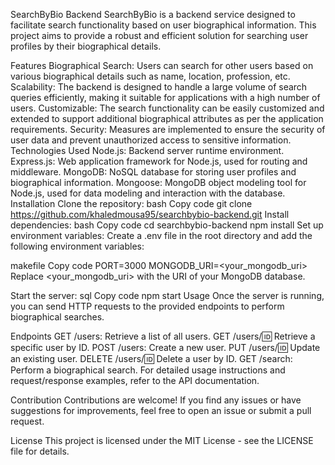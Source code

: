 SearchByBio Backend
SearchByBio is a backend service designed to facilitate search functionality based on user biographical information. This project aims to provide a robust and efficient solution for searching user profiles by their biographical details.

Features
Biographical Search: Users can search for other users based on various biographical details such as name, location, profession, etc.
Scalability: The backend is designed to handle a large volume of search queries efficiently, making it suitable for applications with a high number of users.
Customizable: The search functionality can be easily customized and extended to support additional biographical attributes as per the application requirements.
Security: Measures are implemented to ensure the security of user data and prevent unauthorized access to sensitive information.
Technologies Used
Node.js: Backend server runtime environment.
Express.js: Web application framework for Node.js, used for routing and middleware.
MongoDB: NoSQL database for storing user profiles and biographical information.
Mongoose: MongoDB object modeling tool for Node.js, used for data modeling and interaction with the database.
Installation
Clone the repository:
bash
Copy code
git clone https://github.com/khaledmousa95/searchbybio-backend.git
Install dependencies:
bash
Copy code
cd searchbybio-backend
npm install
Set up environment variables:
Create a .env file in the root directory and add the following environment variables:

makefile
Copy code
PORT=3000
MONGODB_URI=<your_mongodb_uri>
Replace <your_mongodb_uri> with the URI of your MongoDB database.

Start the server:
sql
Copy code
npm start
Usage
Once the server is running, you can send HTTP requests to the provided endpoints to perform biographical searches.

Endpoints
GET /users: Retrieve a list of all users.
GET /users/:id: Retrieve a specific user by ID.
POST /users: Create a new user.
PUT /users/:id: Update an existing user.
DELETE /users/:id: Delete a user by ID.
GET /search: Perform a biographical search.
For detailed usage instructions and request/response examples, refer to the API documentation.

Contribution
Contributions are welcome! If you find any issues or have suggestions for improvements, feel free to open an issue or submit a pull request.

License
This project is licensed under the MIT License - see the LICENSE file for details.

